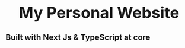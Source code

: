 **<h1 align="center">My Personal Website</h1>**
-------------------------------------------------
## Built with Next Js & TypeScript at core